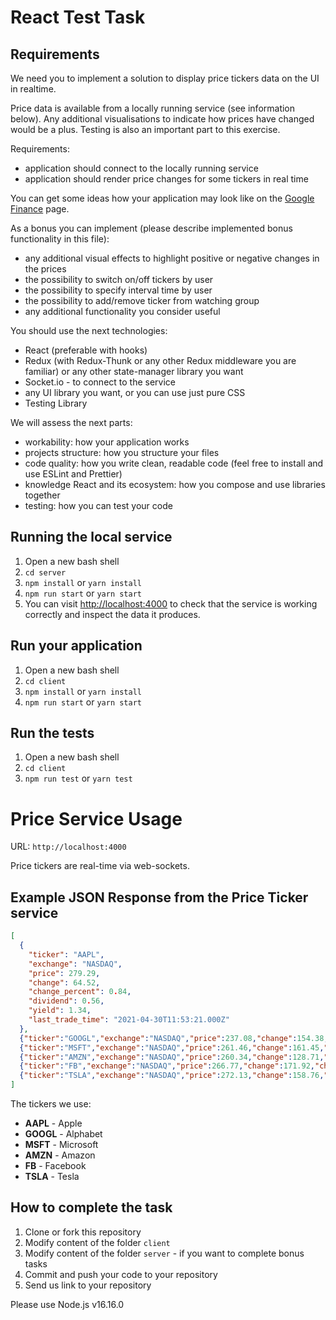 
# React Test Task

## Requirements

We need you to implement a solution to display price tickers data on the UI in realtime.

Price data is available from a locally running service (see information below). Any additional visualisations to indicate how prices have changed would be a plus. Testing is also an important part to this exercise.

Requirements:
- application should connect to the locally running service
- application should render price changes for some tickers in real time

You can get some ideas how your application may look like on the [Google Finance](https://www.google.com/finance/) page.

As a bonus you can implement (please describe implemented bonus functionality in this file):
- any additional visual effects to highlight positive or negative changes in the prices
- the possibility to switch on/off tickers by user
- the possibility to specify interval time by user
- the possibility to add/remove ticker from watching group
- any additional functionality you consider useful

You should use the next technologies:
- React (preferable with hooks)
- Redux (with Redux-Thunk or any other Redux middleware you are familiar) or any other state-manager library you want
- Socket.io - to connect to the service
- any UI library you want, or you can use just pure CSS
- Testing Library

We will assess the next parts:
- workability: how your application works
- projects structure: how you structure your files
- code quality: how you write clean, readable code (feel free to install and use ESLint and Prettier)
- knowledge React and its ecosystem: how you compose and use libraries together
- testing: how you can test your code

## Running the local service
1. Open a new bash shell
2. ```cd server```
3. ```npm install``` or ```yarn install```
4. ```npm run start``` or ```yarn start```
5. You can visit [http://localhost:4000](http://localhost:4000) to check that the service is working correctly and inspect the data it produces.

## Run your application
1. Open a new bash shell
2. ```cd client```
3. ```npm install``` or ```yarn install```
4. ```npm run start``` or ```yarn start```

## Run the tests
1. Open a new bash shell
2. ```cd client```
3. ```npm run test``` or ```yarn test```

# Price Service Usage

URL:
```http://localhost:4000```

Price tickers are real-time via web-sockets.

## Example JSON Response from the Price Ticker service
```json
[
  {
    "ticker": "AAPL",
    "exchange": "NASDAQ",
    "price": 279.29,
    "change": 64.52,
    "change_percent": 0.84,
    "dividend": 0.56,
    "yield": 1.34,
    "last_trade_time": "2021-04-30T11:53:21.000Z"
  },
  {"ticker":"GOOGL","exchange":"NASDAQ","price":237.08,"change":154.38,"change_percent":0.10,"dividend":0.46,"yield":1.18,"last_trade_time":"2021-04-30T11:53:21.000Z"},
  {"ticker":"MSFT","exchange":"NASDAQ","price":261.46,"change":161.45,"change_percent":0.41,"dividend":0.18,"yield":0.98,"last_trade_time":"2021-04-30T11:53:21.000Z"},
  {"ticker":"AMZN","exchange":"NASDAQ","price":260.34,"change":128.71,"change_percent":0.60,"dividend":0.07,"yield":0.42,"last_trade_time":"2021-04-30T11:53:21.000Z"},
  {"ticker":"FB","exchange":"NASDAQ","price":266.77,"change":171.92,"change_percent":0.75,"dividend":0.52,"yield":1.31,"last_trade_time":"2021-04-30T11:53:21.000Z"},
  {"ticker":"TSLA","exchange":"NASDAQ","price":272.13,"change":158.76,"change_percent":0.10,"dividend":0.96,"yield":1.00,"last_trade_time":"2021-04-30T11:53:21.000Z"}
]
```

The tickers we use:
- **AAPL** - Apple
- **GOOGL** - Alphabet
- **MSFT** - Microsoft
- **AMZN** - Amazon
- **FB** - Facebook
- **TSLA** - Tesla

## How to complete the task
1. Clone or fork this repository
2. Modify content of the folder `client`
3. Modify content of the folder `server` - if you want to complete bonus tasks
4. Commit and push your code to your repository
5. Send us link to your repository


Please use Node.js v16.16.0
